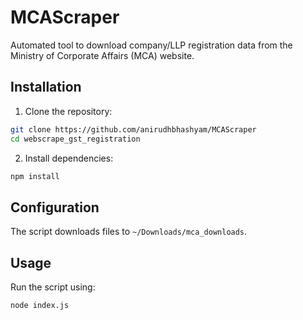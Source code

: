 # MCAScraper

Automated tool to download company/LLP registration data from the Ministry of Corporate Affairs (MCA) website.

## Installation

1. Clone the repository:
```bash
git clone https://github.com/anirudhbhashyam/MCAScraper
cd webscrape_gst_registration
```

2. Install dependencies:
```bash
npm install
```

## Configuration

The script downloads files to `~/Downloads/mca_downloads`.

## Usage

Run the script using:
```bash
node index.js
```